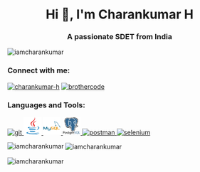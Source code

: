 <h1 align="center">Hi 👋, I'm Charankumar H</h1>
<h3 align="center">A passionate SDET from India</h3>

<p align="left"> <img src="https://komarev.com/ghpvc/?username=iamcharankumar&label=Profile%20views&color=0e75b6&style=flat" alt="iamcharankumar" /> </p>

<h3 align="left">Connect with me:</h3>
<p align="left">
<a href="https://linkedin.com/in/charankumar-h" target="blank"><img align="center" src="https://raw.githubusercontent.com/rahuldkjain/github-profile-readme-generator/master/src/images/icons/Social/linked-in-alt.svg" alt="charankumar-h" height="30" width="40" /></a>
<a href="https://www.leetcode.com/brothercode" target="blank"><img align="center" src="https://raw.githubusercontent.com/rahuldkjain/github-profile-readme-generator/master/src/images/icons/Social/leet-code.svg" alt="brothercode" height="30" width="40" /></a>
</p>

<h3 align="left">Languages and Tools:</h3>
<p align="left"> <a href="https://git-scm.com/" target="_blank"> <img src="https://www.vectorlogo.zone/logos/git-scm/git-scm-icon.svg" alt="git" width="40" height="40"/> </a> <a href="https://www.java.com" target="_blank"> <img src="https://raw.githubusercontent.com/devicons/devicon/master/icons/java/java-original.svg" alt="java" width="40" height="40"/> </a> <a href="https://www.mysql.com/" target="_blank"> <img src="https://raw.githubusercontent.com/devicons/devicon/master/icons/mysql/mysql-original-wordmark.svg" alt="mysql" width="40" height="40"/> </a> <a href="https://www.postgresql.org" target="_blank"> <img src="https://raw.githubusercontent.com/devicons/devicon/master/icons/postgresql/postgresql-original-wordmark.svg" alt="postgresql" width="40" height="40"/> </a> <a href="https://postman.com" target="_blank"> <img src="https://www.vectorlogo.zone/logos/getpostman/getpostman-icon.svg" alt="postman" width="40" height="40"/> </a> <a href="https://www.selenium.dev" target="_blank"> <img src="https://raw.githubusercontent.com/detain/svg-logos/780f25886640cef088af994181646db2f6b1a3f8/svg/selenium-logo.svg" alt="selenium" width="40" height="40"/> </a> </p>

<p><img align="left" src="https://github-readme-stats.vercel.app/api/top-langs?username=iamcharankumar&show_icons=true&locale=en&layout=compact" alt="iamcharankumar" /></p>

<p>&nbsp;<img align="center" src="https://github-readme-stats.vercel.app/api?username=iamcharankumar&show_icons=true&locale=en" alt="iamcharankumar" /></p>

<p><img align="center" src="https://github-readme-streak-stats.herokuapp.com/?user=iamcharankumar&" alt="iamcharankumar" /></p>

